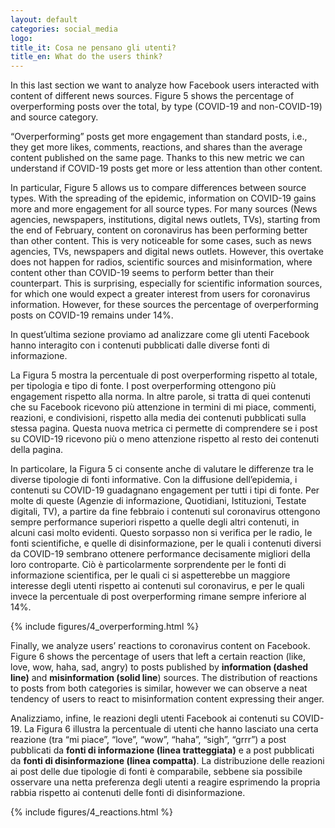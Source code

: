 ```yaml
---
layout: default
categories: social_media
logo:
title_it: Cosa ne pensano gli utenti?
title_en: What do the users think?
---
```


<div class="en">
	<p>
	In this last section we want to analyze how Facebook users interacted with content of different news sources. Figure 5 shows the percentage of overperforming posts over the total, by type (COVID-19 and non-COVID-19) and source category.
	</p>
	<p>
	“Overperforming” posts get more engagement than standard posts, i.e., they get more likes, comments, reactions, and shares than the average content published on the same page. Thanks to this new metric we can understand if COVID-19 posts get more or less attention than other content.
	</p>
	In particular, Figure 5 allows us to compare differences between source types. With the spreading of the epidemic, information on COVID-19 gains more and  more engagement for all source types. For many sources (News agencies, newspapers, institutions, digital news outlets, TVs), starting from the end of February, content on coronavirus has been performing better than other content. This is very noticeable for some cases, such as news agencies, TVs, newspapers and digital news outlets. However, this overtake does not happen for radios, scientific sources and misinformation, where content other than COVID-19 seems to perform better than their counterpart. This is surprising, especially for scientific information sources, for which one would expect a greater interest from users for coronavirus information. However, for these sources the percentage of overperforming posts on COVID-19 remains under 14%.
	</p>
</div>

<div class="it">
	<p>
	In quest’ultima sezione proviamo ad analizzare come gli utenti Facebook hanno interagito con i contenuti pubblicati dalle diverse fonti di informazione.
	</p>
	<p>
	La Figura 5 mostra la percentuale di post overperforming rispetto al totale, per tipologia e tipo di fonte. I post overperforming ottengono più engagement rispetto alla norma. In altre parole, si tratta di quei contenuti che su Facebook ricevono più attenzione in termini di mi piace, commenti, reazioni, e condivisioni, rispetto alla media dei contenuti pubblicati sulla stessa pagina. Questa nuova metrica ci permette di comprendere se i post su COVID-19 ricevono più o meno attenzione rispetto al resto dei contenuti della pagina.
	</p>
	<p>
	In particolare, la Figura 5 ci consente anche di valutare le differenze tra le diverse tipologie di fonti informative. Con la diffusione dell’epidemia, i contenuti su COVID-19 guadagnano engagement per tutti i tipi di fonte. Per molte di queste  (Agenzie di informazione, Quotidiani, Istituzioni, Testate digitali, TV), a partire da fine febbraio i contenuti sul coronavirus ottengono sempre performance superiori rispetto a quelle degli altri contenuti, in alcuni casi molto evidenti. Questo sorpasso non si verifica per le radio, le fonti scientifiche, e quelle di disinformazione, per le quali i contenuti diversi da COVID-19 sembrano ottenere performance decisamente migliori della loro controparte. Ciò è particolarmente sorprendente per le fonti di informazione scientifica, per le quali ci si aspetterebbe un maggiore interesse degli utenti rispetto ai contenuti sul coronavirus, e per le quali invece la percentuale di post overperforming rimane sempre inferiore al 14%. 
	</p>
</div>

<div class="w3-white w3-card-4 w3-center" >
    {% include figures/4_overperforming.html %}
</div>

<div class="en">
	<p>
	Finally, we analyze users’ reactions to coronavirus content on Facebook. Figure 6 shows the percentage of users that left a certain reaction (like, love, wow, haha, sad, angry) to posts published by <b>information (dashed line)</b> and <b>misinformation (solid line</b>) sources. The distribution of reactions to posts from both categories is similar, however we can observe a neat tendency of users to react to misinformation content expressing their anger.
	</p>
</div>

<div class="it">
	<p>
	Analizziamo, infine, le reazioni degli utenti Facebook ai contenuti su COVID-19. La Figura 6 illustra la percentuale di utenti che hanno lasciato una certa reazione (tra “mi piace”, “love”, “wow”, “haha”, “sigh”, “grrr”) a post pubblicati da <b>fonti di informazione (linea tratteggiata)</b> e a post pubblicati da <b>fonti di disinformazione (linea compatta)</b>. La distribuzione delle reazioni ai post delle due tipologie di fonti è comparabile, sebbene sia possibile osservare una netta preferenza degli utenti a reagire esprimendo la propria rabbia rispetto ai contenuti delle fonti di disinformazione.  
	</p>
</div>

<div class="w3-white w3-card-4 w3-center" >
    {% include figures/4_reactions.html %}
</div>

